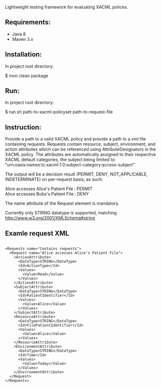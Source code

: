 Lightweight testing framework for evaluating XACML polices.

## Requirements:
- Java 8
- Maven 3.x

## Installation:

In project root directory:

$ mvn clean package

## Run:

In project root directory:

$ run.sh path-to-xacml-policyset path-to-request-file

## Instruction:

Provide a path to a valid XACML policy and provide a path to a xml file containing requests.
Requests contain resource, subject, environment, and action attributes which can be referenced 
using AttributeDesignators in the XACML policy. The attributes are automatically assigned
to their respective XACML default categories, the subject being limited to: 
"urn:oasis:names:tc:xacml:1.0:subject-category:access-subject"

The output will be a decision result (PERMIT, DENY, NOT_APPLICABLE, INDETERMINATE) on per-request
basis, as such:

Alice accesses Alice's Patient File : PERMIT \
Alice accesses Bobs's Patient File : DENY

The name attribute of the Request element is mandatory.

Currently only STRING datatype is supported, matching http://www.w3.org/2001/XMLSchema#string

## Examle request XML
```$xml

<Requests name="Contains requests">
  <Request name="Alice accesses Alice's Patient File">
    <ActionAttribute>
      <DataType>STRING</DataType>
      <Id>ActionType</Id>
      <Values>
        <Value>Read</Value>
      </Values>
    </ActionAttribute>
    <SubjectAttribute>
      <DataType>STRING</DataType>
      <Id>PatientIdentifier</Id>
      <Values>
        <Value>Alice</Value>
      </Values>
    </SubjectAttribute>
    <ResourceAttribute>
      <DataType>STRING</DataType>
      <Id>FilePatientIdentifier</Id>
      <Values>
        <Value>Alice</Value>
      </Values>
    </ResourceAttribute>
    <EnvironmentAttribute>
      <DataType>STRING</DataType>
      <Id>Time</Id>
      <Values>
        <Value>Today</Value>
      </Values>
    </EnvironmentAttribute>
  </Request>
</Requests>


```